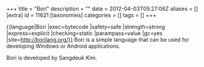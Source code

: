 +++
title = "Bori"
description = ""
date = 2012-04-03T05:27:06Z
aliases = []
[extra]
id = 11621
[taxonomies]
categories = []
tags = []
+++

{{language|Bori
|exec=bytecode
|safety=safe
|strength=strong
|express=explicit
|checking=static
|parampass=value
|gc=yes
|site=http://borilang.org/}}
Bori is a simple language that can be used for developing Windows or Android applications.

Bori is developed by Sangdeuk Kim.

